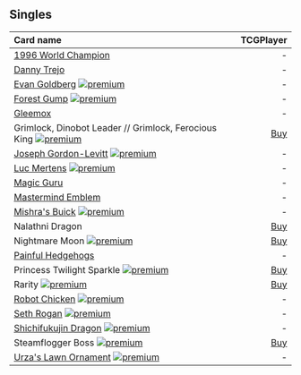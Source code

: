 ## Singles

| Card name | TCGPlayer |
| :-------- | --------: |
| [1996 World Champion](https://github.com/mtgenius/uncube/raw/master/cards/singles/1996-world-champion.png) | - |
| [Danny Trejo](https://github.com/mtgenius/uncube/raw/master/cards/singles/danny-trejo.png) | - |
| [Evan Goldberg](https://github.com/mtgenius/uncube/raw/master/cards/singles/evan-goldberg.png) [![premium](https://user-images.githubusercontent.com/343837/83360751-a631d080-a338-11ea-80c6-110971103bf4.png)](https://github.com/mtgenius/uncube) | - |
| [Forest Gump](https://github.com/mtgenius/uncube/raw/master/cards/singles/forest-gump.png) [![premium](https://user-images.githubusercontent.com/343837/83360751-a631d080-a338-11ea-80c6-110971103bf4.png)](https://github.com/mtgenius/uncube) | - |
| [Gleemox](https://github.com/mtgenius/uncube/raw/master/cards/singles/gleemox.png) | - |
| Grimlock, Dinobot Leader // Grimlock, Ferocious King [![premium](https://user-images.githubusercontent.com/343837/83360751-a631d080-a338-11ea-80c6-110971103bf4.png)](https://github.com/mtgenius/uncube) | [Buy](https://shop.tcgplayer.com/magic/singles/grimlock-dinobot-leader-grimlock-ferocious-king?utm_campaign=affiliate&utm_medium=GAMEDLEY&utm_source=GAMEDLEY) |
| [Joseph Gordon-Levitt](https://github.com/mtgenius/uncube/raw/master/cards/singles/joseph-gordon-levitt.png) [![premium](https://user-images.githubusercontent.com/343837/83360751-a631d080-a338-11ea-80c6-110971103bf4.png)](https://github.com/mtgenius/uncube) | - |
| [Luc Mertens](https://github.com/mtgenius/uncube/raw/master/cards/singles/luc-mertens.png) [![premium](https://user-images.githubusercontent.com/343837/83360751-a631d080-a338-11ea-80c6-110971103bf4.png)](https://github.com/mtgenius/uncube) | - |
| [Magic Guru](https://github.com/mtgenius/uncube/raw/master/cards/singles/magic-guru.png) | - |
| [Mastermind Emblem](https://github.com/mtgenius/uncube/raw/master/cards/singles/mastermind-emblem.png) | - |
| [Mishra's Buick](https://github.com/mtgenius/uncube/raw/master/cards/singles/mishras-buick.png) [![premium](https://user-images.githubusercontent.com/343837/83360751-a631d080-a338-11ea-80c6-110971103bf4.png)](https://github.com/mtgenius/uncube) | - |
| Nalathni Dragon | [Buy](https://shop.tcgplayer.com/magic/media-promos/nalathni-dragon?utm_campaign=affiliate&utm_medium=GAMEDLEY&utm_source=GAMEDLEY) |
| Nightmare Moon [![premium](https://user-images.githubusercontent.com/343837/83360751-a631d080-a338-11ea-80c6-110971103bf4.png)](https://github.com/mtgenius/uncube) | [Buy](https://shop.tcgplayer.com/magic/singles/nightmare-moon?utm_campaign=affiliate&utm_medium=GAMEDLEY&utm_source=GAMEDLEY) |
| [Painful Hedgehogs](https://github.com/mtgenius/uncube/raw/master/cards/singles/painful-hedgehogs.png) | - |
| Princess Twilight Sparkle [![premium](https://user-images.githubusercontent.com/343837/83360751-a631d080-a338-11ea-80c6-110971103bf4.png)](https://github.com/mtgenius/uncube) | [Buy](https://shop.tcgplayer.com/magic/singles/princess-twilight-sparkle?utm_campaign=affiliate&utm_medium=GAMEDLEY&utm_source=GAMEDLEY) |
| Rarity [![premium](https://user-images.githubusercontent.com/343837/83360751-a631d080-a338-11ea-80c6-110971103bf4.png)](https://github.com/mtgenius/uncube) | [Buy](https://shop.tcgplayer.com/magic/singles/rarity?utm_campaign=affiliate&utm_medium=GAMEDLEY&utm_source=GAMEDLEY) |
| [Robot Chicken](https://github.com/mtgenius/uncube/raw/master/cards/singles/robot-chicken.png) [![premium](https://user-images.githubusercontent.com/343837/83360751-a631d080-a338-11ea-80c6-110971103bf4.png)](https://github.com/mtgenius/uncube) | - |
| [Seth Rogan](https://github.com/mtgenius/uncube/raw/master/cards/singles/seth-rogan.png) [![premium](https://user-images.githubusercontent.com/343837/83360751-a631d080-a338-11ea-80c6-110971103bf4.png)](https://github.com/mtgenius/uncube) | - |
| [Shichifukujin Dragon](https://github.com/mtgenius/uncube/raw/master/cards/singles/shichifukujin-dragon.png) [![premium](https://user-images.githubusercontent.com/343837/83360751-a631d080-a338-11ea-80c6-110971103bf4.png)](https://github.com/mtgenius/uncube) | - |
| Steamflogger Boss [![premium](https://user-images.githubusercontent.com/343837/83360751-a631d080-a338-11ea-80c6-110971103bf4.png)](https://github.com/mtgenius/uncube) | [Buy](https://shop.tcgplayer.com/magic/singles/steamflogger-boss?utm_campaign=affiliate&utm_medium=GAMEDLEY&utm_source=GAMEDLEY) |
| [Urza's Lawn Ornament](https://github.com/mtgenius/uncube/raw/master/cards/singles/urzas-lawn-ornament.png) [![premium](https://user-images.githubusercontent.com/343837/83360751-a631d080-a338-11ea-80c6-110971103bf4.png)](https://github.com/mtgenius/uncube) | - |
